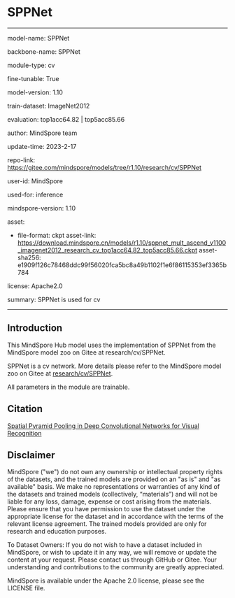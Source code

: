 # SPPNet

---

model-name: SPPNet

backbone-name: SPPNet

module-type: cv

fine-tunable: True

model-version: 1.10

train-dataset: ImageNet2012

evaluation: top1acc64.82 | top5acc85.66

author: MindSpore team

update-time: 2023-2-17

repo-link: <https://gitee.com/mindspore/models/tree/r1.10/research/cv/SPPNet>

user-id: MindSpore

used-for: inference

mindspore-version: 1.10

asset:

-
    file-format: ckpt
    asset-link: <https://download.mindspore.cn/models/r1.10/sppnet_mult_ascend_v1100_imagenet2012_research_cv_top1acc64.82_top5acc85.66.ckpt>
    asset-sha256: e1909f126c78468ddc99f56020fca5bc8a49b1102f1e6f86115353ef3365b784

license: Apache2.0

summary: SPPNet is used for cv

---

## Introduction

This MindSpore Hub model uses the implementation of SPPNet from the MindSpore model zoo on Gitee at research/cv/SPPNet.

SPPNet is a cv network. More details please refer to the MindSpore model zoo on Gitee at [research/cv/SPPNet](https://gitee.com/mindspore/models/blob/r1.10/research/cv/SPPNet/README_CN.md).

All parameters in the module are trainable.

## Citation

[Spatial Pyramid Pooling in Deep Convolutional Networks for Visual Recognition](https://arxiv.org/pdf/1406.4729.pdf)

## Disclaimer

MindSpore ("we") do not own any ownership or intellectual property rights of the datasets, and the trained models are provided on an "as is" and "as available" basis. We make no representations or warranties of any kind of the datasets and trained models (collectively, “materials”) and will not be liable for any loss, damage, expense or cost arising from the materials. Please ensure that you have permission to use the dataset under the appropriate license for the dataset and in accordance with the terms of the relevant license agreement. The trained models provided are only for research and education purposes.

To Dataset Owners: If you do not wish to have a dataset included in MindSpore, or wish to update it in any way, we will remove or update the content at your request. Please contact us through GitHub or Gitee. Your understanding and contributions to the community are greatly appreciated.

MindSpore is available under the Apache 2.0 license, please see the LICENSE file.
